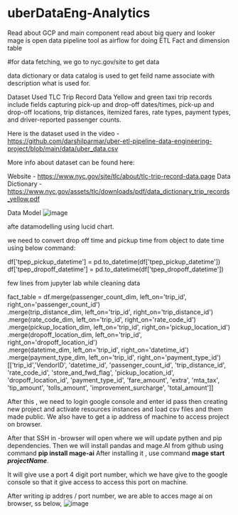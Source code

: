 # uberDataEng-Analytics

Read about GCP and main component
read about big query and looker
mage is open data pipeline tool as airflow
for doing ETL
Fact and dimension table

#for data fetching, we go to nyc.gov/site to get data

data dictionary or data catalog is used to get feild name associate with description what is used for.

Dataset Used
TLC Trip Record Data Yellow and green taxi trip records include fields capturing pick-up and drop-off dates/times, pick-up and drop-off locations, trip distances, itemized fares, rate types, payment types, and driver-reported passenger counts.

Here is the dataset used in the video - https://github.com/darshilparmar/uber-etl-pipeline-data-engineering-project/blob/main/data/uber_data.csv

More info about dataset can be found here:

Website - https://www.nyc.gov/site/tlc/about/tlc-trip-record-data.page
Data Dictionary - https://www.nyc.gov/assets/tlc/downloads/pdf/data_dictionary_trip_records_yellow.pdf

Data Model
![image](https://github.com/user-attachments/assets/178d66a5-f81e-4542-94a3-97e46c5e8d61)


afte datamodelling using lucid chart.

we need to convert drop off time and pickup time from object to date time using below command:

df['tpep_pickup_datetime'] = pd.to_datetime(df['tpep_pickup_datetime'])
df['tpep_dropoff_datetime'] = pd.to_datetime(df['tpep_dropoff_datetime'])

few lines from jupyter lab while cleaning data 

fact_table = df.merge(passenger_count_dim, left_on='trip_id', right_on='passenger_count_id') \
             .merge(trip_distance_dim, left_on='trip_id', right_on='trip_distance_id') \
             .merge(rate_code_dim, left_on='trip_id', right_on='rate_code_id') \
             .merge(pickup_location_dim, left_on='trip_id', right_on='pickup_location_id') \
             .merge(dropoff_location_dim, left_on='trip_id', right_on='dropoff_location_id')\
             .merge(datetime_dim, left_on='trip_id', right_on='datetime_id') \
             .merge(payment_type_dim, left_on='trip_id', right_on='payment_type_id') \
             [['trip_id','VendorID', 'datetime_id', 'passenger_count_id',
               'trip_distance_id', 'rate_code_id', 'store_and_fwd_flag', 'pickup_location_id', 'dropoff_location_id',
               'payment_type_id', 'fare_amount', 'extra', 'mta_tax', 'tip_amount', 'tolls_amount',
               'improvement_surcharge', 'total_amount']]


After this , we need to login google console and enter id pass
then creating new project and activate resources instances and load csv files and them made public. We also have to get a ip address of machine to access project on browser.

After that SSH in -browser will open where we will update pythen and pip dependencies.
Then we will install pandas and mage.AI from github using command **pip install mage-ai**
After installing it , use command **mage start _projectName_**.

It will give use a port 4 digit  port number, which we have give to the google console so that it give access to access this port on machine.

After writing ip addres / port number, we are able to acces mage ai on browser, ss below,
![image](https://github.com/user-attachments/assets/42bcb037-7719-4f6b-b35f-f520f3161ed5)








